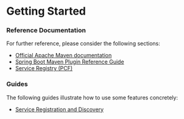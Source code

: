 # Getting Started

### Reference Documentation
For further reference, please consider the following sections:

* [Official Apache Maven documentation](https://maven.apache.org/guides/index.html)
* [Spring Boot Maven Plugin Reference Guide](https://docs.spring.io/spring-boot/docs/2.2.2.RELEASE/maven-plugin/)
* [Service Registry (PCF)](https://docs.pivotal.io/spring-cloud-services/)

### Guides
The following guides illustrate how to use some features concretely:

* [Service Registration and Discovery](https://spring.io/guides/gs/service-registration-and-discovery/)

